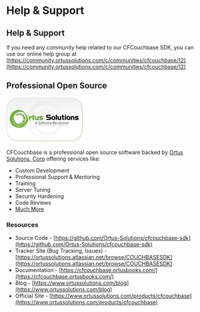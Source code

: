 # Help & Support

## Help & Support

If you need any community help related to our CFCouchbase SDK, you can use our online help group at [https://community.ortussolutions.com/c/communities/cfcouchbase/12](https://community.ortussolutions.com/c/communities/cfcouchbase/12)

## Professional Open Source

![Ortus Solutions, Corp](.gitbook/assets/ortussolutions_button.png)

CFCouchbase is a professional open source software backed by [Ortus Solutions, Corp](https://www.ortussolutions.com/products/cfcouchbase) offering services like:

* Custom Development
* Professional Support & Mentoring
* Training
* Server Tuning
* Security Hardening
* Code Reviews
* [Much More](https://www.ortussolutions.com/services)

### Resources

* Source Code - [https://github.com/Ortus-Solutions/cfcouchbase-sdk](https://github.com/Ortus-Solutions/cfcouchbase-sdk)
* Tracker Site \(Bug Tracking, Issues\) - [https://ortussolutions.atlassian.net/browse/COUCHBASESDK](https://ortussolutions.atlassian.net/browse/COUCHBASESDK)
* Documentation - [https://cfcouchbase.ortusbooks.com/](https://cfcouchbase.ortusbooks.com/)
* Blog - [https://www.ortussolutions.com/blog](https://www.ortussolutions.com/blog)
* Official Site - [https://www.ortussolutions.com/products/cfcouchbase](https://www.ortussolutions.com/products/cfcouchbase)


